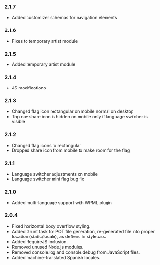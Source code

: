 ### 2.1.7
* Added customizer schemas for navigation elements

### 2.1.6
* Fixes to temporary artist module

### 2.1.5
* Added temporary artist module

### 2.1.4
* JS modifications

### 2.1.3
* Changed flag icon rectangular on mobile normal on desktop
* Top nav share icon is hidden on mobile only if language switcher is visible

### 2.1.2
* Changed flag icons to rectangular
* Dropped share icon from mobile to make room for the flag

### 2.1.1
* Language switcher adjustments on mobile
* Language switcher mini flag bug fix

### 2.1.0
* Added multi-language support with WPML plugin

### 2.0.4
* Fixed horizontal body overflow styling.
* Added Grunt task for POT file generation, re-generated file into proper location (static/locale), as defiend in style.css.
* Added RequireJS inclusion.
* Removed unused Node.js modules.
* Removed console.log and console.debug from JavaScript files.
* Added machine-translated Spanish locales.